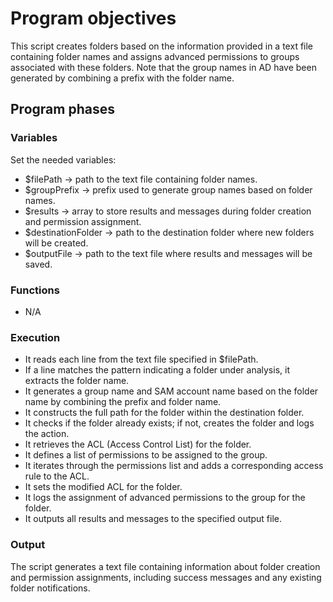 # Program objectives
This script creates folders based on the information provided in a text file containing folder names and assigns advanced permissions to groups associated with these folders. Note that the group names in AD have been generated by combining a prefix with the folder name.

## Program phases

### Variables

Set the needed variables:
- $filePath -> path to the text file containing folder names.
- $groupPrefix -> prefix used to generate group names based on folder names.
- $results -> array to store results and messages during folder creation and permission assignment.
- $destinationFolder -> path to the destination folder where new folders will be created.
- $outputFile -> path to the text file where results and messages will be saved.

### Functions

- N/A

### Execution

- It reads each line from the text file specified in $filePath.
- If a line matches the pattern indicating a folder under analysis, it extracts the folder name.
- It generates a group name and SAM account name based on the folder name by combining the prefix and folder name.
- It constructs the full path for the folder within the destination folder.
- It checks if the folder already exists; if not, creates the folder and logs the action.
- It retrieves the ACL (Access Control List) for the folder.
- It defines a list of permissions to be assigned to the group.
- It iterates through the permissions list and adds a corresponding access rule to the ACL.
- It sets the modified ACL for the folder.
- It logs the assignment of advanced permissions to the group for the folder.
- It outputs all results and messages to the specified output file.

### Output
The script generates a text file containing information about folder creation and permission assignments, including success messages and any existing folder notifications.